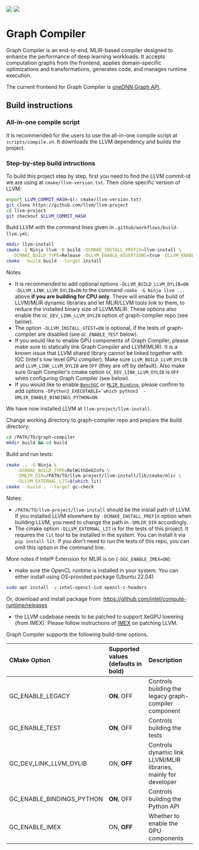 [<img src="https://scan.coverity.com/projects/30281/badge.svg">](https://scan.coverity.com/projects/intel-graph-compiler)
[<img src="https://github.com/intel/graph-compiler/actions/workflows/nightly.yml/badge.svg">](https://github.com/intel/graph-compiler/actions/workflows/nightly.yml)
# Graph Compiler
Graph Compiler is an end-to-end, MLIR-based compiler designed to enhance the performance of deep learning workloads. It accepts computation graphs from the frontend, applies domain-specific optimizations and transformations, generates code, and manages runtime execution.

The current frontend for Graph Compiler is [oneDNN Graph API](https://oneapi-src.github.io/oneDNN/graph_extension.html).

## Build instructions

### All-in-one compile script

It is recommended for the users to use the all-in-one compile script at `scripts/compile.sh`. It downloads the LLVM dependency and builds the project.

### Step-by-step build intructions

To build this project step by step, first you need to find the LLVM commit-id we are using at `cmake/llvm-version.txt`. Then clone specific version of LLVM:

```bash
export LLVM_COMMIT_HASH=$(< cmake/llvm-version.txt)
git clone https://github.com/llvm/llvm-project
cd llvm-project
git checkout $LLVM_COMMIT_HASH
```

Build LLVM with the command lines given in `.github/workflows/build-llvm.yml`:

```bash
mkdir llvm-install
cmake -G Ninja llvm -B build -DCMAKE_INSTALL_PREFIX=llvm-install \
  -DCMAKE_BUILD_TYPE=Release -DLLVM_ENABLE_ASSERTIONS=true -DLLVM_ENABLE_PROJECTS="mlir" -DLLVM_TARGETS_TO_BUILD="X86" -DLLVM_INSTALL_UTILS=true -DCMAKE_EXPORT_COMPILE_COMMANDS=ON -DLLVM_INSTALL_GTEST=ON
cmake --build build --target install
```

Notes
 * It is recommended to add optional options `-DLLVM_BUILD_LLVM_DYLIB=ON -DLLVM_LINK_LLVM_DYLIB=ON` to the command `cmake -G Ninja llvm ...` above **if you are building for CPU only**. These will enable the build of LLVM/MLIR dynamic libraries and let MLIR/LLVM tools link to them, to reduce the installed binary size of LLVM/MLIR. These options also enable the `GC_DEV_LINK_LLVM_DYLIB` option of graph-compiler repo (see below).
 * The option `-DLLVM_INSTALL_GTEST=ON` is optional, if the tests of graph-compiler are disabled (see `GC_ENABLE_TEST` below).
 * If you would like to enable GPU components of Graph Compiler, please make sure to statically link Graph Compiler and LLVM(MLIR). It is a known issue that LLVM shared library cannot be linked together with IGC (Intel's low level GPU compiler). Make sure `LLVM_BUILD_LLVM_DYLIB` and `LLVM_LINK_LLVM_DYLIB` are `OFF` (they are off by default). Also make sure Graph Compiler's cmake option `GC_DEV_LINK_LLVM_DYLIB` is `OFF` when configuring Graph Compiler (see below).
* If you would like to enable [`BenchGC`](docs/benchgc_overview.md) or [`MLIR Binding`](python/README.md), please confirm to add options
 ``-DPython3_EXECUTABLE=`which python3` -DMLIR_ENABLE_BINDINGS_PYTHON=ON``.

We have now installed LLVM at `llvm-project/llvm-install`.

Change working directory to graph-compiler repo and prepare the build directory:

```bash
cd /PATH/TO/graph-compiler
mkdir build && cd build
```

Build and run tests:

```bash
cmake .. -G Ninja \
    -DCMAKE_BUILD_TYPE=RelWithDebInfo \
    -DMLIR_DIR=/PATH/TO/llvm-project/llvm-install/lib/cmake/mlir \
    -DLLVM_EXTERNAL_LIT=$(which lit)
cmake --build . --target gc-check
```

Notes:
 * `/PATH/TO/llvm-project/llvm-install` should be the install path of LLVM. If you installed LLVM elsewhere by `-DCMAKE_INSTALL_PREFIX` option when building LLVM, you need to change the path in `-DMLIR_DIR` accordingly.
 *  The cmake option `-DLLVM_EXTERNAL_LIT` is for the tests of this project. It requires the `lit` tool to be installed in the system. You can install it via `pip install lit`. If you don't need to run the tests of this repo, you can omit this option in the command line.

More notes if Intel® Extension for MLIR is on (`-DGC_ENABLE_IMEX=ON`):
 * make sure the OpenCL runtime is installed in your system. You can either
  install using OS-provided package (Ubuntu 22.04)
```sh
sudo apt install -y intel-opencl-icd opencl-c-headers
```
  Or, download and install package from: https://github.com/intel/compute-runtime/releases
 * the LLVM codebase needs to be patched to support XeGPU lowering (from IMEX). Please follow instructions of [IMEX](https://github.com/intel/mlir-extensions) on patching LLVM.

Graph Compiler supports the following build-time options.

| CMake Option              | Supported values (defaults in bold)    | Description                                                     |
|:--------------------------|:---------------------------------------|:----------------------------------------------------------------|
| GC_ENABLE_LEGACY          | **ON**, OFF                            | Controls building the legacy graph-compiler component           |
| GC_ENABLE_TEST            | **ON**, OFF                            | Controls building the tests                                     |
| GC_DEV_LINK_LLVM_DYLIB    | ON, **OFF**                            | Controls dynamic link LLVM/MLIR libraries, mainly for developer |
| GC_ENABLE_BINDINGS_PYTHON | **ON**, OFF                            | Controls building the Python API                                |
| GC_ENABLE_IMEX            | ON, **OFF**                            | Whether to enable the GPU components                            |

